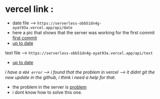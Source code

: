 # vercel link : 

- date file --> `https://serverless-obb51dn4g-ayat93a.vercel.app/api/date`
- here a pic that shows that the server was working for the first commit [first commit](./Images/first_commit.PNG)
-  [up to date](./Images/up_to_date_date.PNG)


text file --> `https://serverless-obb51dn4g-ayat93a.vercel.app/api/text`
- [up to date](./Images/up_to_date_text.PNG)

*i have a `404 error` --> i found that the problem in vercel --> it didnt git the new update in the github, i think i need a help for that.*

- the problem in the server is [problem](./Images/the_problem.PNG)
- i dont know how to solve this one. 